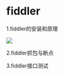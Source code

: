 # fiddler

1.fiddler的安装和原理

![](E:\Apersonal\awesome-programming-books\Notes\工具学习\assets\11c52142a47722f17950927f2c58e059faf43d7a.png)

2.fiddler抓包与断点

3.fiddler接口测试
